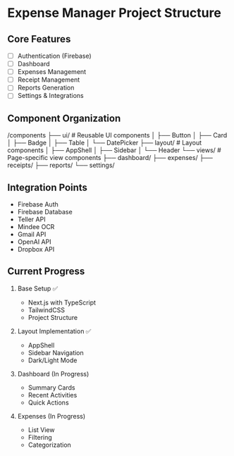 # Expense Manager Project Structure

## Core Features
- [ ] Authentication (Firebase)
- [ ] Dashboard
- [ ] Expenses Management
- [ ] Receipt Management
- [ ] Reports Generation
- [ ] Settings & Integrations

## Component Organization
/components
├── ui/               # Reusable UI components
│   ├── Button
│   ├── Card
│   ├── Badge
│   ├── Table
│   └── DatePicker
├── layout/          # Layout components
│   ├── AppShell
│   ├── Sidebar
│   └── Header
└── views/           # Page-specific view components
    ├── dashboard/
    ├── expenses/
    ├── receipts/
    ├── reports/
    └── settings/

## Integration Points
- Firebase Auth
- Firebase Database
- Teller API
- Mindee OCR
- Gmail API
- OpenAI API
- Dropbox API

## Current Progress
1. Base Setup ✅
   - Next.js with TypeScript
   - TailwindCSS
   - Project Structure

2. Layout Implementation ✅
   - AppShell
   - Sidebar Navigation
   - Dark/Light Mode

3. Dashboard (In Progress)
   - Summary Cards
   - Recent Activities
   - Quick Actions

4. Expenses (In Progress)
   - List View
   - Filtering
   - Categorization 